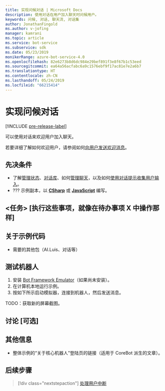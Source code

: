 ```yaml
---
title: 实现问候对话 | Microsoft Docs
description: 使用对话在用户加入聊天时问候用户。
keywords: 问候, 对话, 聊天流, 对话集
author: JonathanFingold
ms.author: v-jofing
manager: kamrani
ms.topic: article
ms.service: bot-service
ms.subservice: sdk
ms.date: 05/23/2019
monikerRange: azure-bot-service-4.0
ms.openlocfilehash: 82e6273b8d6dc984e29bef891f3e8f67b1c53eed
ms.sourcegitcommit: ea64a56acfabc6a9c1576ebf9f17ac81e7e2a6b7
ms.translationtype: HT
ms.contentlocale: zh-CN
ms.lasthandoff: 05/24/2019
ms.locfileid: "66215414"
---
```

# <a name="implement-a-greeting-dialog"></a>实现问候对话

[!INCLUDE [pre-release-label](../includes/pre-release-label.md)]

可以使用对话来欢迎用户加入聊天。

若要详细了解如何欢迎用户，请参阅如何[向用户发送欢迎消息][send-welcome]。

## <a name="prerequisites"></a>先决条件

- 了解[管理状态][concept-state]、[对话库][concept-dialogs]、如何[管理聊天][simple-flow]，以及如何[使用对话提示收集用户输入][prompting]。
- ??? 示例副本，以 [**CSharp**][cs-sample] 或 [**JavaScript**][js-sample] 编写。

## <a name="task-as-in-to-do-x-do-these-things"></a>\<任务> [执行这些事项，就像在待办事项 X 中操作那样]

<!--The key lines of code for this task.
    here are the cool lines that do that.
    just the few lines of implementation without setup.
-->

## <a name="about-the-sample-code"></a>关于示例代码

<!--setup & implementation & discussion of the sample code-->

- 需要的其他包（AI.Luis、对话等）

<!--Any other key elements to get the code to work.
    Include setup for only the bits critical to the task at hand.
    don't go over all the code in the sample.
-->

## <a name="to-test-the-bot"></a>测试机器人

1. 安装 [Bot Framework Emulator](https://aka.ms/bot-framework-emulator-readme)（如果尚未安装）。
1. 在计算机本地运行示例。
1. 按如下所示启动模拟器，连接到机器人，然后发送消息。

TODO：获取新的屏幕截图。

<!--![test dialog prompt sample](~/media/emulator-v4/test-dialog-prompt.png)-->

## <a name="discussion-optional"></a>讨论 [可选]

<!--Might be short and descriptive or include additional code for scenarios not covered in the samples repo
-->

## <a name="addition-information"></a>其他信息

<!--include cross-linking other articles about the same sample.-->

- 整体示例的“关于核心机器人”登陆页的链接（适用于 CoreBot 派生的文章）。

## <a name="next-steps"></a>后续步骤

> [!div class="nextstepaction"]
> [处理用户中断](bot-builder-howto-handle-user-interrupt.md)

<!-- Footnote-style links -->

[concept-basics]: bot-builder-basics.md
[concept-state]: bot-builder-concept-state.md
[concept-dialogs]: bot-builder-concept-dialog.md

[send-welcome]: bot-builder-send-welcome-message.md

[simple-flow]: bot-builder-dialog-manage-conversation-flow.md
[prompting]: bot-builder-prompts.md
[component-dialogs]: bot-builder-compositcontrol.md

[cs-sample]: ???
[js-sample]: ???
